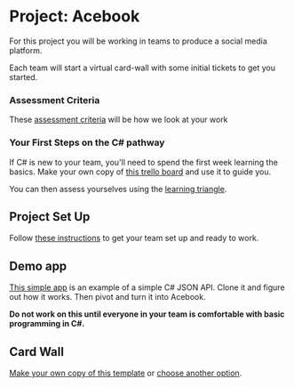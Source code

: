 # Project: Acebook

For this project you will be working in teams to produce a social media platform.

Each team will start a virtual card-wall with some initial tickets to get you started.

### Assessment Criteria

These [assessment criteria](../assessment_criteria.md) will be how we look at your work

### Your First Steps on the C# pathway

If C# is new to your team, you'll need to spend the first week learning the basics.  Make your own copy of [this trello board](https://trello.com/b/EjkmVb5N/learn-c-sharp-and-dotnet) and use it to guide you.

You can then assess yourselves using the [learning triangle](https://github.com/makersacademy/course/blob/master/pills/blooms_taxonomy.md).

## Project Set Up

Follow [these instructions](../project_setup.md) to get your team set up and ready to work.

## Demo app

[This simple app](https://github.com/makersacademy/TodoApi) is an example of a simple C# JSON API.  Clone it and figure out how it works.  Then pivot and turn it into Acebook.

**Do not work on this until everyone in your team is comfortable with basic programming in C#.**

## Card Wall

[Make your own copy of this template](https://trello.com/b/Dgcyzjcp/acebook-csharp-template) or [choose another option](../project_setup.md#card-wall).

